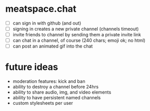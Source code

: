 # meatspace.chat

- [ ] can sign in with github (and out)
- [ ] signing in creates a new private channel (channels timeout)
- [ ] invite friends to channel by sending them a private invite link
- [ ] can chat in a channel, of course (240 chars; emoji ok; no html)
- [ ] can post an animated gif into the chat

# future ideas

- moderation features: kick and ban
- ability to destroy a channel before 24hrs
- ability to share audio, img, and video elements
- ability to have persistent named channels
- custom stylesheets per user
